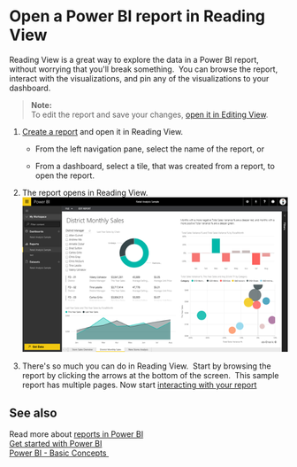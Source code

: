 ﻿<properties
   pageTitle="Open a Power BI report in Reading View"
   description="Open a Power BI report in Reading View"
   services="powerbi"
   documentationCenter=""
   authors="mihart"
   manager="mblythe"
   backup=""
   editor=""
   tags=""
   qualityFocus="no"
   qualityDate=""/>

<tags
   ms.service="powerbi"
   ms.devlang="NA"
   ms.topic="article"
   ms.tgt_pltfrm="NA"
   ms.workload="powerbi"
   ms.date="08/25/2016"
   ms.author="mihart"/>

# Open a Power BI report in Reading View  

Reading View is a great way to explore the data in a Power BI report, without worrying that you'll break something.  You can browse the report, interact with the visualizations, and pin any of the visualizations to your dashboard. 

>**Note:**  
>To edit the report and save your changes, [open it in Editing View](powerbi-service-go-from-reading-view-to-editing-view.md).

1.  [Create a report](powerbi-service-create-a-new-report.md) and open it in Reading View.

	-   From the left navigation pane, select the name of the report, or

	-   From a dashboard, select a tile, that was created from a report, to open the report.

2.  The report opens in Reading View.  
![](media/powerbi-service-open-a-report-in-reading-view/readingView.png)

3.  There's so much you can do in Reading View.  Start by browsing the report by clicking the arrows at the bottom of the screen.  This sample report has multiple pages. Now start [interacting with your report](powerbi-service-interact-with-a-report-in-reading-view.md)

## See also  
 Read more about [reports in Power BI](powerbi-service-reports.md)  
[Get started with Power BI](powerbi-service-get-started.md)  
[Power BI - Basic Concepts ](powerbi-service-basic-concepts.md)  
